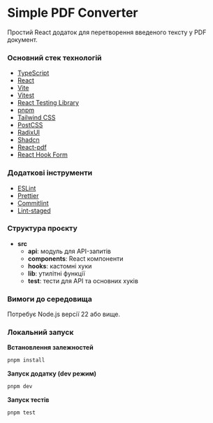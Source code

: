 # Simple PDF Converter

Простий React додаток для перетворення введеного тексту у PDF документ.

### Основний стек технологій

- [TypeScript](https://github.com/microsoft/TypeScript)
- [React](https://github.com/facebook/react)
- [Vite](https://github.com/vitejs/vite)
- [Vitest](https://github.com/vitest-dev/vitest)
- [React Testing Library](https://github.com/testing-library/react-testing-library)
- [pnpm](https://github.com/pnpm/pnpm)
- [Tailwind CSS](https://github.com/tailwindlabs/tailwindcss)
- [PostCSS](https://github.com/postcss/postcss)
- [RadixUI](https://github.com/radix-ui/primitives)
- [Shadcn](https://github.com/shadcn-ui/ui)
- [React-pdf](https://github.com/wojtekmaj/react-pdf)
- [React Hook Form](https://github.com/react-hook-form/react-hook-form)

### Додаткові інструменти

- [ESLint](https://github.com/eslint/eslint)
- [Prettier](https://github.com/prettier/prettier)
- [Commitlint](https://github.com/conventional-changelog/commitlint)
- [Lint-staged](https://github.com/okonet/lint-staged)

### Структура проєкту

- **src**
  - **api**: модуль для API-запитів
  - **components**: React компоненти
  - **hooks**: кастомні хуки
  - **lib**: утилітні функції
  - **test**: тести для API та основних хуків

### Вимоги до середовища

Потребує Node.js версії 22 або вище.

### Локальний запуск

**Встановлення залежностей**

```sh
pnpm install
```

**Запуск додатку (dev режим)**

```sh
pnpm dev
```

**Запуск тестів**

```sh
pnpm test
```
